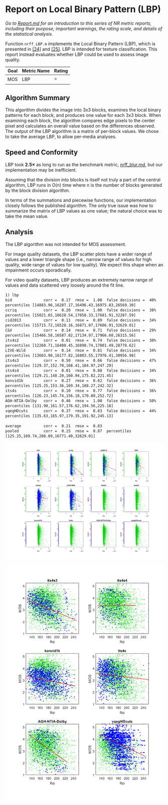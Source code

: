 # Report on Local Binary Pattern (LBP)

_Go to [Report.md](Report.md) for an introduction to this series of NR metric reports, including their purpose, important warnings, the rating scale, and details of the statistical analysis._ 

Function `nrff_LBP.m` implements the Local Binary Pattern (LBP), which is presented in [[24]](Publications.md) and [[25]](Publications.md). LBP is intended for texture classification. This report instead evaluates whether LBP could be used to assess image quality. 

Goal | Metric Name|Rating
-----|------------|------
MOS  | LBP | :star: 

## Algorithm Summary
This algorithm divides the image into 3x3 blocks, examines the local binary patterns for each block, and produces one value for each 3x3 block. When examining each block, the algorithm compares edge pixels to the center pixel and calculates an overall value based on the differences observed. The output of the LBP algorithm is a matrix of per-block values. We chose to take the average LBP, to allow per-media analyses. 

## Speed and Conformity
LBP took __2.5×__ as long to run as the benchmark metric, [nrff_blur.md](ReportBlur.md), but our implementation may be inefficient. 

Assuming that the division into blocks is itself not truly a part of the central algorithm, LBP runs in O(n) time where n is the number of blocks generated by the block division algorithm. 

In terms of the summations and piecewise functions, our implementation closely follows the published algorithm. The only true issue was how to summarize the matrix of LBP values as one value; the natural choice was to take the mean value. 

## Analysis
The LBP algorithm was not intended for MOS assessment.

For image quality datasets, the LBP scatter plots have a wider range of values and a lower triangle shape (i.e., narrow range of values for high quality, wide range of values for low quality). We expect this shape when an impairment occurs sporadically. 

For video quality datasets, LBP produces an extremely narrow range of values and data scattered very loosely around the fit line.  
```
1) lbp 
bid              corr =  0.17  rmse =  1.00  false decisions =  40%  percentiles [14883.96,16207.17,16496.43,16975.83,26569.30]
ccriq            corr =  0.20  rmse =  1.00  false decisions =  38%  percentiles [15021.65,16628.54,17058.33,17681.91,32287.59]
cid2013          corr =  0.11  rmse =  0.89  false decisions =  34%  percentiles [15715.72,16528.16,16871.07,17606.91,32629.01]
C&V              corr =  0.14  rmse =  0.71  false decisions =  29%  percentiles [15466.58,16587.82,17134.97,17966.60,26315.56]
its4s2           corr =  0.01  rmse =  0.74  false decisions =  30%  percentiles [12260.71,16408.45,16898.74,17801.49,28778.62]
LIVE-Wild        corr =  0.14  rmse =  0.81  false decisions =  34%  percentiles [13603.98,16177.82,16803.55,17976.41,30956.98]
its4s3           corr =  0.50  rmse =  0.66  false decisions =  47%  percentiles [129.37,152.70,168.41,184.97,247.29]
its4s4           corr =  0.01  rmse =  0.88  false decisions =  34%  percentiles [129.21,148.20,160.94,175.82,221.45]
konvid1k         corr =  0.27  rmse =  0.62  false decisions =  36%  percentiles [125.25,153.36,169.34,188.27,242.32]
its4s            corr =  0.10  rmse =  0.77  false decisions =  36%  percentiles [126.23,145.74,156.18,170.80,252.72]
AGH-NTIA-Dolby   corr =  0.46  rmse =  1.00  false decisions =  50%  percentiles [131.90,161.57,176.62,194.56,225.18]
vqegHDcuts       corr =  0.37  rmse =  0.83  false decisions =  44%  percentiles [135.63,165.97,179.35,191.92,245.13]

average          corr =  0.21  rmse =  0.83
pooled           corr =  0.15  rmse =  0.87  percentiles [125.25,169.74,208.89,16771.40,32629.01]
```

![](images/report_lbp.png)

![](images/report_lbp_vqa.png)
